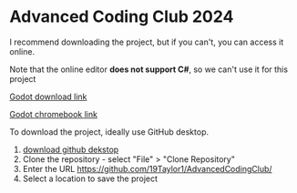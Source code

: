 # Advanced Coding Club 2024

I recommend downloading the project, but if you can't, you can access it online.

Note that the online editor __does not support C#__, so we can't use it for this project

[Godot download link](https://godotengine.org/download/)

[Godot chromebook link](https://editor.godotengine.org/releases/latest/)

To download the project, ideally use GitHub desktop.
1. [download github dekstop](https://desktop.github.com/)
2. Clone the repository - select "File" > "Clone Repository"
3. Enter the URL https://github.com/19Taylor1/AdvancedCodingClub/
4. Select a location to save the project

 
